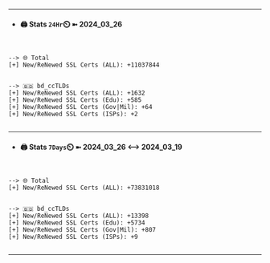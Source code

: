 

---
- #### 🖨️ **Stats** `24Hr`⏲️ ➼ 2024_03_26
```console


--> 🌐 Total
[+] New/ReNewed SSL Certs (ALL): +11037844


--> 🇧🇩 bd_ccTLDs
[+] New/ReNewed SSL Certs (ALL): +1632
[+] New/ReNewed SSL Certs (Edu): +585
[+] New/ReNewed SSL Certs (Gov|Mil): +64
[+] New/ReNewed SSL Certs (ISPs): +2


```

---
- #### 🖨️ **Stats** `7Days`⏲️ ➼ 2024_03_26 <--> 2024_03_19
```console


--> 🌐 Total
[+] New/ReNewed SSL Certs (ALL): +73831018


--> 🇧🇩 bd_ccTLDs
[+] New/ReNewed SSL Certs (ALL): +13398
[+] New/ReNewed SSL Certs (Edu): +5734
[+] New/ReNewed SSL Certs (Gov|Mil): +807
[+] New/ReNewed SSL Certs (ISPs): +9


```

---

